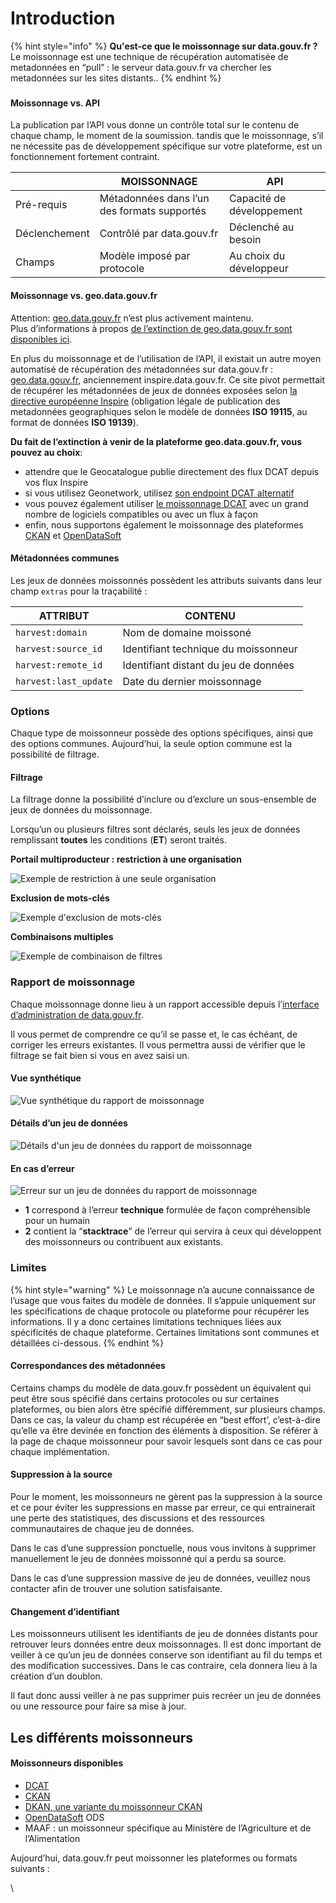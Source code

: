 # Introduction

{% hint style="info" %}
**Qu'est-ce que le moissonnage sur data.gouv.fr ?** \
Le moissonnage est une technique de récupération automatisée de metadonnées en “pull” : le serveur data.gouv.fr va chercher les metadonnées sur les sites distants..
{% endhint %}

### &#x20;<a href="#principe" id="principe"></a>

### &#x20;<a href="#principe" id="principe"></a>



#### Moissonnage vs. API <a href="#moissonnage-vs-api" id="moissonnage-vs-api"></a>

La publication par l’API vous donne un contrôle total sur le contenu de chaque champ, le moment de la soumission. tandis que le moissonnage, s’il ne nécessite pas de développement spécifique sur votre plateforme, est un fonctionnement fortement contraint.

|               | MOISSONNAGE                                 | API                       |
| ------------- | ------------------------------------------- | ------------------------- |
| Pré-requis    | Métadonnées dans l’un des formats supportés | Capacité de développement |
| Déclenchement | Contrôlé par data.gouv.fr                   | Déclenché au besoin       |
| Champs        | Modèle imposé par protocole                 | Au choix du développeur   |

#### Moissonnage vs. geo.data.gouv.fr <a href="#moissonnage-vs-geodatagouvfr" id="moissonnage-vs-geodatagouvfr"></a>

Attention: [geo.data.gouv.fr](https://geo.data.gouv.fr/) n’est plus activement maintenu.\
Plus d’informations à propos [de l’extinction de geo.data.gouv.fr sont disponibles ici](https://www.data.gouv.fr/fr/posts/extinction-de-geo-data-gouv-fr/).

En plus du moissonnage et de l’utilisation de l’API, il existait un autre moyen automatisé de récupération des métadonnées sur data.gouv.fr : [geo.data.gouv.fr](https://geo.data.gouv.fr/), anciennement inspire.data.gouv.fr. Ce site pivot permettait de récupérer les métadonnées de jeux de données exposées selon [la directive européenne Inspire](https://inspire.ec.europa.eu/) (obligation légale de publication des metadonnées geographiques selon le modèle de données **ISO 19115**, au format de données **ISO 19139**).

**Du fait de l’extinction à venir de la plateforme geo.data.gouv.fr, vous pouvez au choix**:

* attendre que le Geocatalogue publie directement des flux DCAT depuis vos flux Inspire
* si vous utilisez Geonetwork, utilisez [son endpoint DCAT alternatif](https://doc.data.gouv.fr/moissonnage/dcat/#geonetwork)
* vous pouvez également utiliser [le moissonnage DCAT](https://doc.data.gouv.fr/moissonnage/dcat) avec un grand nombre de logiciels compatibles ou avec un flux à façon
* enfin, nous supportons également le moissonnage des plateformes [CKAN](https://doc.data.gouv.fr/moissonnage/ckan) et [OpenDataSoft](https://doc.data.gouv.fr/moissonnage/ods)



#### Métadonnées communes <a href="#metadonnees-communes" id="metadonnees-communes"></a>

Les jeux de données moissonnés possèdent les attributs suivants dans leur champ `extras` pour la traçabilité :

| ATTRIBUT              | CONTENU                               |
| --------------------- | ------------------------------------- |
| `harvest:domain`      | Nom de domaine moissoné               |
| `harvest:source_id`   | Identifiant technique du moissonneur  |
| `harvest:remote_id`   | Identifiant distant du jeu de données |
| `harvest:last_update` | Date du dernier moissonnage           |

### Options <a href="#options" id="options"></a>

Chaque type de moissonneur possède des options spécifiques, ainsi que des options communes. Aujourd’hui, la seule option commune est la possibilité de filtrage.

#### Filtrage <a href="#filtrage" id="filtrage"></a>

La filtrage donne la possibilité d’inclure ou d’exclure un sous-ensemble de jeux de données du moissonnage.

Lorsqu’un ou plusieurs filtres sont déclarés, seuls les jeux de données remplissant **toutes** les conditions (**ET**) seront traités.

**Portail multiproducteur : restriction à une organisation**

![Exemple de restriction à une seule organisation](https://doc.data.gouv.fr/img/moissonnage/harvest-filter-include.png)

**Exclusion de mots-clés**

![Exemple d'exclusion de mots-clés](https://doc.data.gouv.fr/img/moissonnage/harvest-filter-exclude.png)

**Combinaisons multiples**

![Exemple de combinaison de filtres](https://doc.data.gouv.fr/img/moissonnage/harvest-filter-combined.png)

### Rapport de moissonnage <a href="#rapport-de-moissonnage" id="rapport-de-moissonnage"></a>

Chaque moissonnage donne lieu à un rapport accessible depuis l’[interface d’administration de data.gouv.fr](https://www.data.gouv.fr/admin/).

Il vous permet de comprendre ce qu’il se passe et, le cas échéant, de corriger les erreurs existantes. Il vous permettra aussi de vérifier que le filtrage se fait bien si vous en avez saisi un.

#### Vue synthétique <a href="#vue-synthetique" id="vue-synthetique"></a>

![Vue synthétique du rapport de moissonnage](https://doc.data.gouv.fr/img/moissonnage/admin-harvest-summary.png)

#### Détails d’un jeu de données <a href="#details-dun-jeu-de-donnees" id="details-dun-jeu-de-donnees"></a>

![Détails d'un jeu de données du rapport de moissonnage](https://doc.data.gouv.fr/img/moissonnage/admin-harvest-dataset-modal.png)

#### En cas d’erreur <a href="#en-cas-derreur" id="en-cas-derreur"></a>

![Erreur sur un jeu de données du rapport de moissonnage](https://doc.data.gouv.fr/img/moissonnage/admin-harvest-dataset-error-modal.png)

* **1** correspond à l’erreur **technique** formulée de façon compréhensible pour un humain
* **2** contient la “**stacktrace**” de l’erreur qui servira à ceux qui développent des moissonneurs ou contribuent aux existants.

### Limites <a href="#limites" id="limites"></a>

{% hint style="warning" %}
Le moissonnage n’a aucune connaissance de l’usage que vous faites du modèle de données. Il s’appuie uniquement sur les spécifications de chaque protocole ou plateforme pour récupérer les informations. Il y a donc certaines limitations techniques liées aux spécificités de chaque plateforme. Certaines limitations sont communes et détaillées ci-dessous.
{% endhint %}

#### Correspondances des métadonnées <a href="#correspondances-des-metadonnees" id="correspondances-des-metadonnees"></a>

Certains champs du modèle de data.gouv.fr possèdent un équivalent qui peut être sous spécifié dans certains protocoles ou sur certaines plateformes, ou bien alors être spécifié différemment, sur plusieurs champs. Dans ce cas, la valeur du champ est récupérée en “best effort’, c’est-à-dire qu’elle va être devinée en fonction des éléments à disposition. Se référer à la page de chaque moissonneur pour savoir lesquels sont dans ce cas pour chaque implémentation.

#### Suppression à la source <a href="#suppression-a-la-source" id="suppression-a-la-source"></a>

Pour le moment, les moissonneurs ne gèrent pas la suppression à la source et ce pour éviter les suppressions en masse par erreur, ce qui entrainerait une perte des statistiques, des discussions et des ressources communautaires de chaque jeu de données.&#x20;

Dans le cas d’une suppression ponctuelle, nous vous invitons à supprimer manuellement le jeu de données moissonné qui a perdu sa source.&#x20;

Dans le cas d’une suppression massive de jeu de données, veuillez nous contacter afin de trouver une solution satisfaisante.

#### Changement d’identifiant <a href="#changement-didentifiant" id="changement-didentifiant"></a>

Les moissonneurs utilisent les identifiants de jeu de données distants pour retrouver leurs données entre deux moissonnages. Il est donc important de veiller à ce qu’un jeu de données conserve son identifiant au fil du temps et des modification successives. Dans le cas contraire, cela donnera lieu à la création d’un doublon.

Il faut donc aussi veiller à ne pas supprimer puis recréer un jeu de données ou une ressource pour faire sa mise à jour.



## Les différents moissonneurs

#### Moissonneurs disponibles <a href="#moissonneurs-disponibles" id="moissonneurs-disponibles"></a>

* [DCAT](https://doc.data.gouv.fr/moissonnage/dcat)
* [CKAN](https://doc.data.gouv.fr/moissonnage/ckan)
* [DKAN, une variante du moissonneur CKAN](https://doc.data.gouv.fr/moissonnage/ckan)
* [OpenDataSoft](https://doc.data.gouv.fr/moissonnage/ods) ODS
* MAAF : un moissonneur spécifique au Ministère de l’Agriculture et de l’Alimentation

Aujourd’hui, data.gouv.fr peut moissonner les plateformes ou formats suivants :

\
